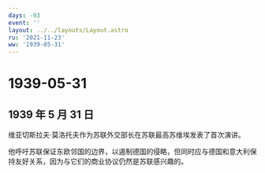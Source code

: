 ```yaml
---
days: -93
event: ''
layout: ../../layouts/Layout.astro
ru: '2021-11-23'
ww: '1939-05-31'
---
```


# 1939-05-31

## 1939 年 5 月 31 日

维亚切斯拉夫·莫洛托夫作为苏联外交部长在苏联最高苏维埃发表了首次演讲。

他呼吁苏联保证东欧邻国的边界，以遏制德国的侵略，但同时应与德国和意大利保持友好关系，因为与它们的商业协议仍然是苏联感兴趣的。